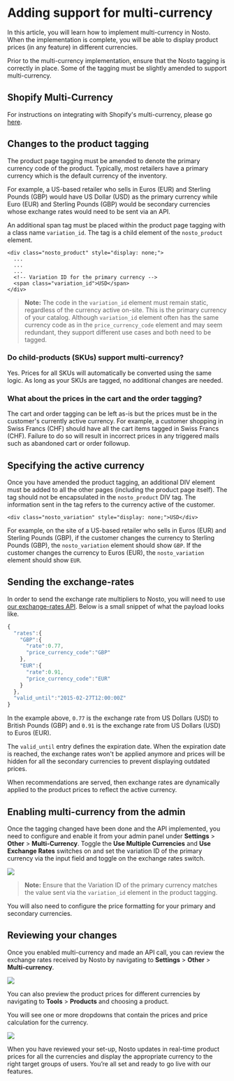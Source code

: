 # Adding support for multi-currency

In this article, you will learn how to implement multi-currency in Nosto. When the implementation is complete, you will be able to display product prices \(in any feature\) in different currencies.

Prior to the multi-currency implementation, ensure that the Nosto tagging is correctly in place. Some of the tagging must be slightly amended to support multi-currency.

## Shopify Multi-Currency

For instructions on integrating with Shopify's multi-currency, please go [here](https://docs.nosto.com/shopify/features/multi-currency-support).

## Changes to the product tagging

The product page tagging must be amended to denote the primary currency code of the product. Typically, most retailers have a primary currency which is the default currency of the inventory.

For example, a US-based retailer who sells in Euros \(EUR\) and Sterling Pounds \(GBP\) would have US Dollar \(USD\) as the primary currency while Euro \(EUR\) and Sterling Pounds \(GBP\) would be secondary currencies whose exchange rates would need to be sent via an API.

An additional span tag must be placed within the product page tagging with a class name `variation_id`. The tag is a child element of the `nosto_product` element.

```markup
<div class="nosto_product" style="display: none;">
  ...
  ...
  ...
  <!-- Variation ID for the primary currency --> 
  <span class="variation_id">USD</span>
</div>
```

> **Note:** The code in the `variation_id` element must remain static, regardless of the currency active on-site. This is the primary currency of your catalog. Although `variation_id` element often has the same currency code as in the `price_currency_code` element and may seem redundant, they support different use cases and both need to be tagged.

### Do child-products \(SKUs\) support multi-currency?

Yes. Prices for all SKUs will automatically be converted using the same logic. As long as your SKUs are tagged, no additional changes are needed.

### What about the prices in the cart and the order tagging?

The cart and order tagging can be left as-is but the prices must be in the customer's currently active currency. For example, a customer shopping in Swiss Francs \(CHF\) should have all the cart items tagged in Swiss Francs \(CHF\). Failure to do so will result in incorrect prices in any triggered mails such as abandoned cart or order followup.

## Specifying the active currency

Once you have amended the product tagging, an additional DIV element must be added to all the other pages \(including the product page itself\). The tag should not be encapsulated in the `nosto_product` DIV tag. The information sent in the tag refers to the currency active of the customer.

```markup
<div class="nosto_variation" style="display: none;">USD</div>
```

For example, on the site of a US-based retailer who sells in Euros \(EUR\) and Sterling Pounds \(GBP\), if the customer changes the currency to Sterling Pounds \(GBP\), the `nosto_variation` element should show `GBP`. If the customer changes the currency to Euros \(EUR\), the `nosto_variation` element should show `EUR`.

## Sending the exchange-rates

In order to send the exchange rate multipliers to Nosto, you will need to use [our exchange-rates API](../../apis/rest/other/updating-rates-using-the-rates-api.md). Below is a small snippet of what the payload looks like.

```javascript
{
  "rates":{
    "GBP":{
      "rate":0.77,
      "price_currency_code":"GBP"
    },
    "EUR":{
      "rate":0.91,
      "price_currency_code":"EUR"
    }
  },
  "valid_until":"2015-02-27T12:00:00Z"
}
```

In the example above, `0.77` is the exchange rate from US Dollars \(USD\) to British Pounds \(GBP\) and `0.91` is the exchange rate from US Dollars \(USD\) to Euros \(EUR\).

The `valid_until` entry defines the expiration date. When the expiration date is reached, the exchange rates won't be applied anymore and prices will be hidden for all the secondary currencies to prevent displaying outdated prices.

When recommendations are served, then exchange rates are dynamically applied to the product prices to reflect the active currency.

## Enabling multi-currency from the admin

Once the tagging changed have been done and the API implemented, you need to configure and enable it from your admin panel under **Settings** &gt; **Other** &gt; **Multi-Currency**. Toggle the **Use Multiple Currencies** and **Use Exchange Rates** switches on and set the variation ID of the primary currency via the input field and toggle on the exchange rates switch.

![](https://user-images.githubusercontent.com/327432/36842403-419416ae-1d54-11e8-9bea-a979d7896977.png)

> **Note:** Ensure that the Variation ID of the primary currency matches the value sent via the `variation_id` element in the product tagging.

You will also need to configure the price formatting for your primary and secondary currencies.

## Reviewing your changes

Once you enabled multi-currency and made an API call, you can review the exchange rates received by Nosto by navigating to **Settings** &gt; **Other** &gt; **Multi-currency**.

![](https://user-images.githubusercontent.com/327432/36842599-d47f1748-1d54-11e8-9880-5250b129e62d.png)

You can also preview the product prices for different currencies by navigating to **Tools** &gt; **Products** and choosing a product.

You will see one or more dropdowns that contain the prices and price calculation for the currency.

![](https://user-images.githubusercontent.com/327432/36842669-15cb7412-1d55-11e8-8b48-5f769bb4ecd2.png)

When you have reviewed your set-up, Nosto updates in real-time product prices for all the currencies and display the appropriate currency to the right target groups of users. You’re all set and ready to go live with our features.

